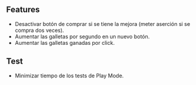 ﻿## Features
- Desactivar botón de comprar si se tiene la mejora (meter aserción si se compra dos veces).
- Aumentar las galletas por segundo en un nuevo botón.
- Aumentar las galletas ganadas por click.

## Test
- Minimizar tiempo de los tests de Play Mode.
